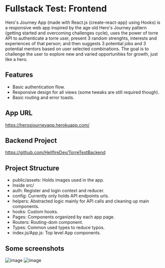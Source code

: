 # Fullstack Test: Frontend

Hero's Journey App (made with React.js {create-react-app} using Hooks) is a responsive web app inspired by the age old Hero's Journey pattern (getting started and overcoming challenges cycle), uses the power of torre API to authenticate a torre user, present 3 random strenghts, interests and experiences of that person; and then suggests 3 potential jobs and 3 potential mentors based on user selected combinations. The goal is to challenge the user to explore new and varied opportunities for growth, just like a hero.

## Features
- Basic authentication flow.
- Responsive design for all views (some tweaks are still required though).
- Basic routing and error toasts.

## App URL
https://herosjourneyapp.herokuapp.com/

## Backend Project
https://github.com/HellfireDev/TorreTestBackend


## Project Structure

- public/assets: Holds images used in the app.
- Inside src/
- auth: Register and login context and reducer.
- config: Currently only holds API endpoints urls.
- helpers: Abstracted logic mainly for API calls and cleaning up main components.
- hooks: Custom hooks.
- Pages: Components organized by each app page.
- Routers: Routing-dom component.
- Types: Common used types to reduce typos.
- index.js/App.js: Top level App components.


## Some screenshots
![image](https://user-images.githubusercontent.com/52900601/131102789-9bec4b1a-d4b4-4c08-ba7d-f66c8fc0d151.png)
![image](https://user-images.githubusercontent.com/52900601/131103084-5b20bd9d-289b-4ee7-9e2e-de62b365169d.png)


